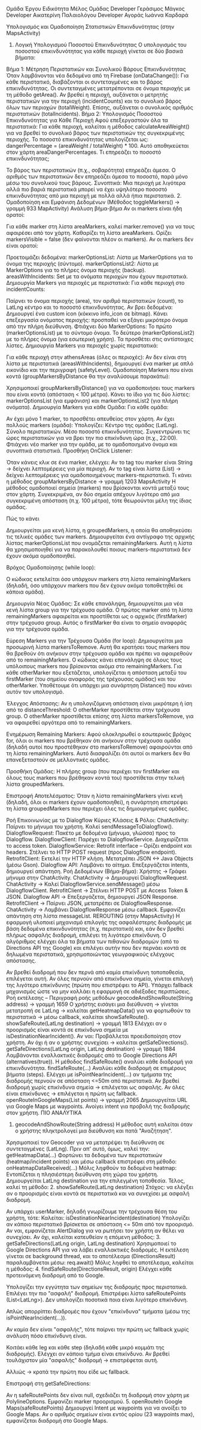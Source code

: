 Ομάδα Έργου
Ειδικότητα	Μέλος Ομάδας
Developer	Γεράσιμος Μάγκος
Developer	Αικατερίνη Παλαιολόγου
Developer Αγοράς	Ιωάννα Καρδαρά

Υπολογισμός και Ομαδοποίηση Στατιστικών Επικινδυνότητας (στην MapsActivity)
1. Λογική Υπολογισμού Ποσοστού Επικινδυνότητας
Ο υπολογισμός του ποσοστού επικινδυνότητας για κάθε περιοχή γίνεται σε δύο βασικά βήματα:

Βήμα 1: Μέτρηση Περιστατικών και Συνολικού Βάρους Επικινδυνότητας
Όταν λαμβάνονται νέα δεδομένα από τη Firebase (onDataChange()):
Για κάθε περιστατικό, διαβάζονται οι συντεταγμένες και το βάρος επικινδυνότητας.
Οι συντεταγμένες μετατρέπονται σε όνομα περιοχής με τη μέθοδο getArea().
Αν βρεθεί η περιοχή, αυξάνεται ο μετρητής περιστατικών για την περιοχή (incidentCounts) και το συνολικό βάρος όλων των περιοχών (totalWeight). Επίσης, αυξάνεται ο συνολικός αριθμός περιστατικών (totalIncidents).
Βήμα 2: Υπολογισμός Ποσοστού Επικινδυνότητας για Κάθε Περιοχή
Αφού επεξεργαστούν όλα τα περιστατικά:
Για κάθε περιοχή, καλείται η μέθοδος calculateAreaWeight() για να βρεθεί το συνολικό βάρος των περιστατικών της συγκεκριμένης περιοχής.
Το ποσοστό επικινδυνότητας υπολογίζεται ως: dangerPercentage = (areaWeight / totalWeight) * 100.
Αυτό αποθηκεύεται στον χάρτη areaDangerPercentages.
Τι επηρεάζει το ποσοστό επικινδυνότητας;

Το βάρος των περιστατικών (π.χ., σοβαρότητα) επηρεάζει άμεσα.
Ο αριθμός των περιστατικών δεν επηρεάζει άμεσα το ποσοστό, παρά μόνο μέσω του συνολικού τους βάρους.
Συνοπτικά: Μια περιοχή με λιγότερα αλλά πιο βαριά περιστατικά μπορεί να έχει υψηλότερο ποσοστό επικινδυνότητας από μια περιοχή με πολλά αλλά ήπια περιστατικά.
2. Ομαδοποίηση και Εμφάνιση Δεδομένων (Μέθοδος toggleMarkers() -> γραμμή 933 MapActivity)
Ανάλυση βήμα-βήμα
Αν οι markers είναι ήδη ορατοί:

Για κάθε marker στη λίστα areaMarkers, καλεί marker.remove() για να τους αφαιρέσει από τον χάρτη.
Καθαρίζει τη λίστα areaMarkers.
Ορίζει markersVisible = false (δεν φαίνονται πλέον οι markers).
Αν οι markers δεν είναι ορατοί:

Προετοιμάζει δεδομένα:
markerOptionsList: Λίστα με MarkerOptions για το όνομα της περιοχής (σύντομο).
markerOptionsList2: Λίστα με MarkerOptions για το πλήρες όνομα περιοχής (backup).
areasWithIncidents: Set με τα ονόματα περιοχών που έχουν περιστατικά.
Δημιουργία Markers για περιοχές με περιστατικά:
Για κάθε περιοχή στο incidentCounts:

Παίρνει το όνομα περιοχής (area), τον αριθμό περιστατικών (count), το LatLng κέντρο και το ποσοστό επικινδυνότητας.
Αν βρει δεδομένα:
Δημιουργεί ένα custom icon (κόκκινο info_icon σε bitmap).
Κάνει επεξεργασία ονόματος περιοχής: προσπαθεί να εξάγει μικρότερο όνομα από την πλήρη διεύθυνση.
Φτιάχνει δύο MarkerOptions:
Το πρώτο (markerOptionsList) με το σύντομο όνομα.
Το δεύτερο (markerOptionsList2) με το πλήρες όνομα (για εσωτερική χρήση).
Τα προσθέτει στις αντίστοιχες λίστες.
Δημιουργία Markers για περιοχές χωρίς περιστατικά:

Για κάθε περιοχή στην athensAreas (όλες οι περιοχές):
Αν δεν είναι στη λίστα με περιστατικά (areasWithIncidents), δημιουργεί ένα marker με απλό εικονίδιο και την περιγραφή (safetyLevel).
Ομαδοποίηση Markers που είναι κοντά (groupMarkersByDistance θα την αναλύσουμε παρακάτω):

Χρησιμοποιεί groupMarkersByDistance() για να ομαδοποιήσει τους markers που είναι κοντά (απόσταση &lt; 100 μέτρα).
Κάνει το ίδιο για τις δύο λίστες: markerOptionsList (για εμφάνιση) και markerOptionsList2 (για πλήρη ονόματα).
Δημιουργία Markers για κάθε Ομάδα:
Για κάθε ομάδα:

Αν έχει μόνο 1 marker, το προσθέτει απευθείας στον χάρτη.
Αν έχει πολλούς markers (ομάδα):
Υπολογίζει:
Κέντρο της ομάδας (LatLng).
Σύνολο περιστατικών.
Μέσο ποσοστό επικινδυνότητας.
Συγκεντρώνει τις ώρες περιστατικών για να βρει την πιο επικίνδυνη ώρα (π.χ., 22:00).
Φτιάχνει νέο marker για την ομάδα, με το ομαδοποιημένο όνομα και συνοπτικά στατιστικά.
Προσθήκη OnClick Listener:

Όταν κάνεις κλικ σε ένα marker, ελέγχει:
Αν το tag του marker είναι String -> δείχνει λεπτομέρειες για μία περιοχή.
Αν το tag είναι λίστα (List) -> δείχνει λεπτομέρειες για ομαδοποιημένους markers-περιστατικά.
Τι κάνει η μέθοδος groupMarkersByDistance -> γραμμή 1203 MapsActivity
Η μέθοδος ομαδοποιεί σημεία (markers) που βρίσκονται κοντά μεταξύ τους στον χάρτη. Συγκεκριμένα, αν δύο σημεία απέχουν λιγότερο από μια συγκεκριμένη απόσταση (π.χ. 100 μέτρα), τότε θεωρούνται μέλη της ίδιας ομάδας.

Πώς το κάνει

Δημιουργείται μια κενή λίστα, η groupedMarkers, η οποία θα αποθηκεύσει τις τελικές ομάδες των markers. Δημιουργείται ένα αντίγραφο της αρχικής λίστας markerOptionsList που ονομάζεται remainingMarkers. Αυτή η λίστα θα χρησιμοποιηθεί για να παρακολουθεί ποιους markers-περιστατικά δεν έχουν ακόμα ομαδοποιηθεί.

Βρόχος Ομαδοποίησης (while loop):

Ο κώδικας εκτελείται όσο υπάρχουν markers στη λίστα remainingMarkers (δηλαδή, όσο υπάρχουν markers που δεν έχουν ακόμα τοποθετηθεί σε κάποια ομάδα).

Δημιουργία Νέας Ομάδας:
Σε κάθε επανάληψη, δημιουργείται μια νέα κενή λίστα group για την τρέχουσα ομάδα. Ο πρώτος marker από τη λίστα remainingMarkers αφαιρείται και προστίθεται ως ο αρχικός (firstMarker) στην τρέχουσα group. Αυτός ο firstMarker θα είναι το σημείο αναφοράς για την τρέχουσα ομάδα.

Εύρεση Markers για την Τρέχουσα Ομάδα (for loop):
Δημιουργείται μια προσωρινή λίστα markersToRemove. Αυτή θα κρατήσει τους markers που θα βρεθούν ότι ανήκουν στην τρέχουσα ομάδα και πρέπει να αφαιρεθούν από το remainingMarkers. Ο κώδικας κάνει επανάληψη σε όλους τους υπόλοιπους markers που βρίσκονται ακόμα στο remainingMarkers. Για κάθε otherMarker που εξετάζεται, υπολογίζεται η απόσταση μεταξύ του firstMarker (του σημείου αναφοράς της τρέχουσας ομάδας) και του otherMarker. Υποθέτουμε ότι υπάρχει μια συνάρτηση Distance() που κάνει αυτόν τον υπολογισμό.

Έλεγχος Απόστασης: Αν η υπολογιζόμενη απόσταση είναι μικρότερη ή ίση από το distanceThreshold:
Ο otherMarker προστίθεται στην τρέχουσα group.
Ο otherMarker προστίθεται επίσης στη λίστα markersToRemove, για να αφαιρεθεί αργότερα από το remainingMarkers.

Ενημέρωση Remaining Markers:
Αφού ολοκληρωθεί ο εσωτερικός βρόχος for, όλοι οι markers που βρέθηκαν ότι ανήκουν στην τρέχουσα ομάδα (δηλαδή αυτοί που προστέθηκαν στο markersToRemove) αφαιρούνται από τη λίστα remainingMarkers. Αυτό διασφαλίζει ότι αυτοί οι markers δεν θα επανεξεταστούν σε μελλοντικές ομάδες.

Προσθήκη Ομάδας:
Η πλήρης group (που περιέχει τον firstMarker και όλους τους markers που βρέθηκαν κοντά του) προστίθεται στην τελική λίστα groupedMarkers.

Επιστροφή Αποτελέσματος:
Όταν η λίστα remainingMarkers γίνει κενή (δηλαδή, όλοι οι markers έχουν ομαδοποιηθεί), η συνάρτηση επιστρέφει τη λίστα groupedMarkers που περιέχει όλες τις δημιουργημένες ομάδες.

Ροή Επικοινωνίας με το Dialogflow
Κύριες Κλάσεις & Ρόλοι:
ChatActivity:
Παίρνει το μήνυμα του χρήστη.
Καλεί sendMessageToDialogflow().
DialogflowRequest:
Πακέτο με δεδομένα (μήνυμα, γλώσσα) προς το Dialogflow.
DialogflowClient:
Παρέχει το DialogflowService.
Διαχειρίζεται το access token.
DialogflowService:
Retrofit interface – Ορίζει endpoint και headers.
Στέλνει το HTTP POST request (προς Dialogflow endpoint).
RetrofitClient:
Εκτελεί την HTTP κλήση.
Μετατρέπει JSON &lt;-> Java Objects (μέσω Gson).
Dialogflow API:
Λαμβάνει το αίτημα.
Επεξεργάζεται intents, δημιουργεί απάντηση.
Ροή Δεδομένων (Βήμα-βήμα):
Χρήστης -> Γράφει μήνυμα στην ChatActivity.
ChatActivity -> Δημιουργεί DialogflowRequest.
ChatActivity -> Καλεί DialogflowService.sendMessage() μέσω DialogflowClient.
RetrofitClient -> Στέλνει HTTP POST με Access Token & JSON.
Dialogflow API -> Επεξεργάζεται, δημιουργεί JSON Response.
RetrofitClient -> Παίρνει JSON, μετατρέπει σε DialogflowResponse.
ChatActivity -> Λαμβάνει DialogflowResponse μέσω callback.
Εμφανίζει απάντηση στη λίστα messageList.
REROUTING (στην MapsActivity)
Η εφαρμογή υλοποιεί μηχανισμό επιλογής της ασφαλέστερης διαδρομής με βάση δεδομένα επικινδυνότητας (π.χ. περιστατικά) και, εάν δεν βρεθεί πλήρως ασφαλής διαδρομή, επιλέγει τη λιγότερο επικίνδυνη.
Ο αλγόριθμος ελέγχει όλα τα βήματα των πιθανών διαδρομών (από το Directions API της Google) και επιλέγει αυτήν που δεν περνάει κοντά σε δηλωμένα περιστατικά, χρησιμοποιώντας γεωγραφικούς ελέγχους απόστασης.

Αν βρεθεί διαδρομή που δεν περνά από καμία επικίνδυνη τοποποθεσία, επιλέγεται αυτή.
Αν όλες περνούν από επικίνδυνα σημεία, γίνεται επιλογή της λιγότερο επικίνδυνης (πρώτη που επιστρέφει το API).
Υπάρχει fallback μηχανισμός ώστε να μην κολλάει η εφαρμογή σε αδιέξοδες περιπτώσεις.
Ροή εκτέλεσης – Περιγραφή ροής μεθόδων
geocodeAndShowRoute(String address) -> γραμμή 1659 Ο χρήστης εισάγει μια διεύθυνση -> γίνεται μετατροπή σε LatLng -> καλείται getHeatmapData() για να φορτωθούν τα περιστατικά -> μέσω callback, καλείται showSafeRoute().
showSafeRoute(LatLng destination) -> γραμμή 1813 Ελέγχει αν ο προορισμός είναι κοντά σε επικίνδυνα σημεία με isDestinationNearIncident().
Αν ναι: Προβάλλεται προειδοποίηση στον χρήστη.
Αν όχι ή αν ο χρήστης συνεχίσει -> καλείται getSafeDirections().
getSafeDirections(LatLng origin, LatLng destination) -> γραμμή 1884 Λαμβάνονται εναλλακτικές διαδρομές από το Google Directions API (alternatives(true)).
Η μέθοδος findSafeRoute() αναλύει κάθε διαδρομή για επικινδυνότητα.
findSafeRoute(...)
Αναλύει κάθε διαδρομή σε επιμέρους βήματα (steps).
Ελέγχει με isPointNearIncident(...) αν τμήματα της διαδρομής περνούν σε απόσταση &lt;=50m από περιστατικά.
Αν βρεθεί διαδρομή χωρίς επικίνδυνα σημεία -> επιλέγεται ως ασφαλής.
Αν όλες είναι επικίνδυνες -> επιλέγεται η πρώτη ως fallback.
openRouteInGoogleMaps(List<LatLng> points) -> γραμμή 2065
Δημιουργείται URL για Google Maps με waypoints.
Ανοίγει intent για προβολή της διαδρομής στον χρήστη.
ΠΙΟ ΑΝΑΛΥΤΙΚΑ
1. geocodeAndShowRoute(String address)
Η μέθοδος αυτή καλείται όταν ο χρήστης πληκτρολογεί μια διεύθυνση και πατά "Αναζήτηση".

Χρησιμοποιεί τον Geocoder για να μετατρέψει τη διεύθυνση σε συντεταγμένες (LatLng).
Πριν απ' αυτό, όμως, καλεί την:
getHeatmapData(...)
Φορτώνει τα δεδομένα των περιστατικών (heatmap/incident points) και μέσω callback επιστρέφει στη μέθοδο:
onHeatmapDataReceived(...)
Μόλις ληφθούν τα δεδομένα heatmap:
Εντοπίζεται η πλησιέστερη διεύθυνση στη χώρα του χρήστη.
Δημιουργείται LatLng destination για την επιλεγμένη τοποθεσία.
Τέλος, καλεί τη μέθοδο:
2. showSafeRoute(LatLng destination)
Στόχος: να ελέγξει αν ο προορισμός είναι κοντά σε περιστατικά και να συνεχίσει με ασφαλή διαδρομή.

Αν υπάρχει userMarker, δηλαδή γνωρίζουμε την τρέχουσα θέση του χρήστη, τότε:
Καλείται:
isDestinationNearIncident(destination)
Υπολογίζει αν κάποιο περιστατικό βρίσκεται σε απόσταση &lt;= 50m από τον προορισμό.
Αν ναι, εμφανίζεται AlertDialog για να ρωτήσει τον χρήστη αν θέλει να συνεχίσει.
Αν όχι, καλείται κατευθείαν η επόμενη μέθοδος:
3. getSafeDirections(LatLng origin, LatLng destination)
Χρησιμοποιεί το Google Directions API για να λάβει εναλλακτικές διαδρομές.
Η εκτέλεση γίνεται σε background thread, και το αποτέλεσμα (DirectionsResult) παραλαμβάνεται μέσω:
req.await()
Μόλις ληφθεί το αποτέλεσμα, καλείται η μέθοδος:
4. findSafeRoute(DirectionsResult, origin)
Ελέγχει κάθε προτεινόμενη διαδρομή από το Google.

Υπολογίζει την εγγύτητα των σημείων της διαδρομής προς περιστατικά.
Επιλέγει την πιο "ασφαλή" διαδρομή.
Επιστρέφει λίστα safeRoutePoints (List&lt;LatLng>).
Δεν υπολογίζει ποσοτικά ποια είναι λιγότερο επικίνδυνη.

Απλώς απορρίπτει διαδρομές που έχουν "επικίνδυνα" τμήματα (μέσω της isPointNearIncident(...)).

Αν καμία δεν είναι "ασφαλής", τότε παίρνει την πρώτη ως fallback χωρίς ανάλυση πόσο επικίνδυνη είναι.

Κοιτάει κάθε leg και κάθε step (δηλαδή κάθε μικρό κομμάτι της διαδρομής). Ελέγχει αν κάποιο τμήμα είναι επικίνδυνο. Αν βρεθεί τουλάχιστον μία "ασφαλής" διαδρομή -> επιστρέφεται αυτή.

Αλλιώς -> κρατά την πρώτη που είδε ως fallback.

Επιστροφή στη getSafeDirections:

Αν η safeRoutePoints δεν είναι null, σχεδιάζει τη διαδρομή στον χάρτη με PolylineOptions.
Εμφανίζει marker προορισμού.
5. openRouteIn Google Maps(safeRoutePoints)
Δημιουργεί Intent με waypoints για να ανοίξει το Google Maps.
Αν ο αριθμός σημείων είναι εντός ορίου (23 waypoints max), εμφανίζεται διαδρομή στο Google Maps.
